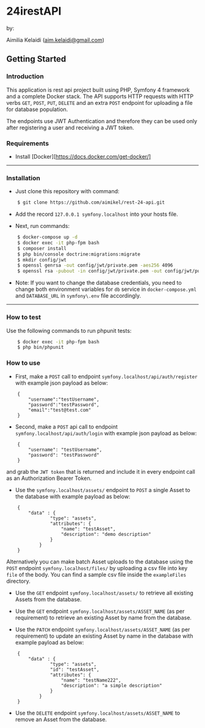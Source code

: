 24irestAPI
==========
by:

Aimilia Kelaidi (aim.kelaidi@gmail.com)

## Getting Started

### Introduction

This application is rest api project built using PHP, Symfony 4 framework and a complete Docker stack. The API 
supports HTTP requests with HTTP verbs `GET`, `POST`, `PUT`, `DELETE` and an extra `POST` endpoint for uploading a file for database 
population.

The endpoints use JWT Authentication and therefore they can be used only after registering a user and receiving a JWT token.

### Requirements

- Install [Docker][https://docs.docker.com/get-docker/]

---
### Installation

* Just clone this repository with command:
```bash
    $ git clone https://github.com/aimikel/rest-24-api.git
```

* Add the record `127.0.0.1 symfony.localhost` into your hosts file.

* Next, run commands:
```bash
    $ docker-compose up -d
    $ docker exec -it php-fpm bash
    $ composer install
    $ php bin/console doctrine:migrations:migrate
    $ mkdir config/jwt
    $ openssl genrsa -out config/jwt/private.pem -aes256 4096
    $ openssl rsa -pubout -in config/jwt/private.pem -out config/jwt/public.pem
```
* Note: If you want to change the database credentials, you need to change both environment variables for `db` service in `docker-compose.yml` and  `DATABASE_URL` in `symfony\.env` file accordingly.

---

### How to test
Use the following commands to run phpunit tests:

```bash
    $ docker exec -it php-fpm bash
    $ php bin/phpunit
```

### How to use

- First, make a `POST` call to endpoint `symfony.localhost/api/auth/register` with example json payload as below:

```
    {
    	"username":"testUsername",
    	"password":"testPassword", 
    	"email":"test@test.com"
    }
```

- Second, make a `POST` api call to endpoint `symfony.localhost/api/auth/login` with example json payload as below:

```
    {
        "username": "testUsername",
	    "password": "testPassword"
    }
```
and grab the `JWT token` that is returned and include it in every endpoint call as an Authorization Bearer Token.

- Use the `symfony.localhost/assets/` endpoint to `POST` a single Asset to the database with example payload as below:

```
    {
        "data" : {
        		"type": "assets",
        		"attributes": {
        			"name": "testAsset",
        			"description": "demo description"
        		}
        	}
    }
```

Alternatively you can make batch Asset uploads to the database using the `POST` endpoint `symfony.localhost/files/` by uploading a csv file into key `file` of the body.
You can find a sample csv file inside the `exampleFiles` directory.

- Use the `GET` endpoint `symfony.localhost/assets/` to retrieve all existing Assets from the database.

- Use the `GET` endpoint `symfony.localhost/assets/ASSET_NAME` (as per requirement) to retrieve an existing Asset by name from the database.

- Use the `PATCH` endpoint `symfony.localhost/assets/ASSET_NAME` (as per requirement) to update an existing Asset by name in the database with example payload as below:

```
    {
        "data" : {
        		"type": "assets",
        		"id": "testAsset",
        		"attributes": {
        			"name": "testName222",
        			"description": "a simple description"
        		}
        	}
    }
```

- Use the `DELETE` endpoint `symfony.localhost/assets/ASSET_NAME` to remove an Asset from the database.





